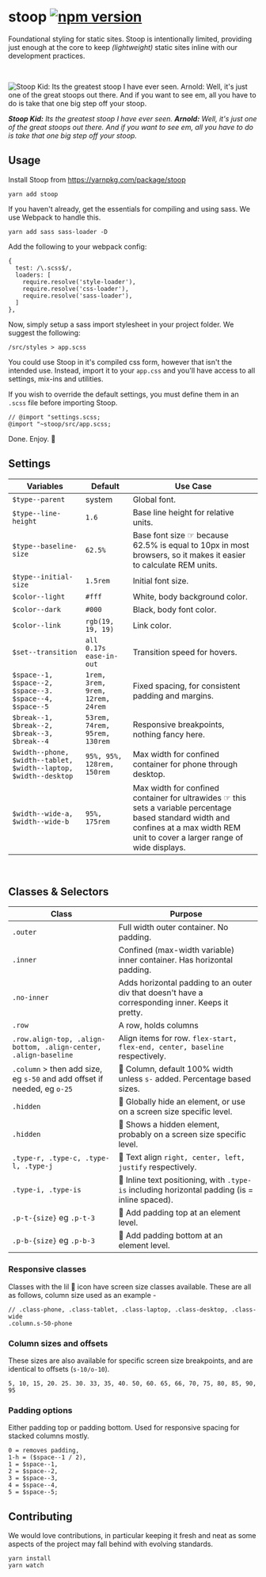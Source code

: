 
# stoop [![npm version](https://badge.fury.io/js/stoop.svg)](https://badge.fury.io/js/stoop) 

Foundational styling for static sites. Stoop is intentionally limited, providing just enough at the core to keep _(lightweight)_ static sites inline with our development practices.

&nbsp;

![Stoop Kid: Its the greatest stoop I have ever seen. Arnold: Well, it's just one of the great stoops out there. And if you want to see em, all you have to do is take that one big step off your stoop.](https://mtv.mtvnimages.com/uri/mgid:ao:image:mtv.com:205384)

***Stoop Kid:** Its the greatest stoop I have ever seen. **Arnold:** Well, it's just one of the great stoops out there. And if you want to see em, all you have to do is take that one big step off your stoop.*
&nbsp;

## Usage
Install Stoop from https://yarnpkg.com/package/stoop

    yarn add stoop

If you haven't already, get the essentials for compiling and using sass. We use Webpack to handle this.
```
yarn add sass sass-loader -D
```

Add the following to your webpack config:

```
{
  test: /\.scss$/,
  loaders: [
    require.resolve('style-loader'),
    require.resolve('css-loader'),
    require.resolve('sass-loader'),
  ]
},
```
Now, simply setup a sass import stylesheet in your project folder. We suggest the following:

    /src/styles > app.scss

You could use Stoop in it's compiled css form, however that isn't the intended use. Instead, import it to your `app.css` and you'll have access to all settings, mix-ins and utilities. 

If you wish to override the default settings, you must define them in an `.scss` file before importing Stoop.

    // @import "settings.scss;
    @import "~stoop/src/app.scss;

Done. Enjoy. 🍷


## Settings
|Variables| Default  | Use Case
|--|--|--|
| `$type--parent` | system | Global font. |
| `$type--line-height` | `1.6` | Base line height for relative units. |
| `$type--baseline-size` | `62.5%` | Base font size ☞ because 62.5% is equal to 10px in most browsers, so it makes it easier to calculate REM units. |
| `$type--initial-size` | `1.5rem` | Initial font size. |
| `$color--light` | `#fff` | White, body background color. |
| `$color--dark` | `#000` | Black, body font color. |
| `$color--link` | `rgb(19, 19, 19)` | Link color. |
| `$set--transition` | `all  0.17s  ease-in-out` | Transition speed for hovers. |
| `$space--1, $space--2, $space--3. $space--4, $space--5` | `1rem, 3rem, 9rem, 12rem, 24rem` | Fixed spacing, for consistent padding and margins. |
| `$break--1, $break--2, $break--3, $break--4` | `53rem, 74rem, 95rem, 130rem` | Responsive breakpoints, nothing fancy here. |
| `$width--phone, $width--tablet, $width--laptop, $width--desktop` | `95%, 95%, 128rem, 150rem` | Max width for confined container for phone through desktop. |
| `$width--wide-a, $width--wide-b` | `95%, 175rem` | Max width for confined container for ultrawides ☞ this sets a variable percentage based standard width and confines at a max width REM unit to cover a larger range of wide displays. |
&nbsp;
## Classes & Selectors
|Class| Purpose
|--|--|
| `.outer` | Full width outer container. No padding. |
| `.inner` | Confined (max-width variable) inner container. Has horizontal padding. |
| `.no-inner` | Adds horizontal padding to an outer div that doesn't have a corresponding inner. Keeps it pretty. |
| `.row` | A row, holds columns |
| `.row.align-top, .align-bottom, .align-center, .align-baseline` | Align items for row. `flex-start, flex-end, center, baseline` respectively. |
| `.column` > then add size, eg `s-50` and add offset if needed, eg `o-25` | 📱 Column, default 100% width unless `s-` added. Percentage based sizes.  |
| `.hidden` | 📱 Globally hide an element, or use on a screen size specific level.  |
| `.hidden` | 📱 Shows a hidden element, probably on a screen size specific level.  |
| `.type-r, .type-c, .type-l, .type-j` | 📱 Text align `right, center, left, justify` respectively. |
| `.type-i, .type-is` | 📱 Inline text positioning, with `.type-is` including horizontal padding (is = inline spaced). |
| `.p-t-{size}` eg `.p-t-3` | 📱 Add padding top at an element level. |
| `.p-b-{size}` eg `.p-b-3` | 📱 Add padding bottom at an element level. |

### Responsive classes
Classes with the lil 📱 icon have screen size classes available. These are all as follows, column size used as an example - 

    // .class-phone, .class-tablet, .class-laptop, .class-desktop, .class-wide
    .column.s-50-phone

### Column sizes and offsets
These sizes are also available for specific screen size breakpoints, and are identical to offsets (`s-10/o-10`).

    5, 10, 15, 20. 25. 30. 33, 35, 40. 50, 60. 65, 66, 70, 75, 80, 85, 90, 95

### Padding options
Either padding top or padding bottom. Used for responsive spacing for stacked columns mostly. 

    0 = removes padding, 
    1-h = ($space--1 / 2), 
    1 = $space--1, 
    2 = $space--2, 
    3 = $space--3, 
    4 = $space--4, 
    5 = $space--5;


## Contributing
We would love contributions, in particular keeping it fresh and neat as some aspects of the project may fall behind with evolving standards. 

    yarn install
    yarn watch

  
